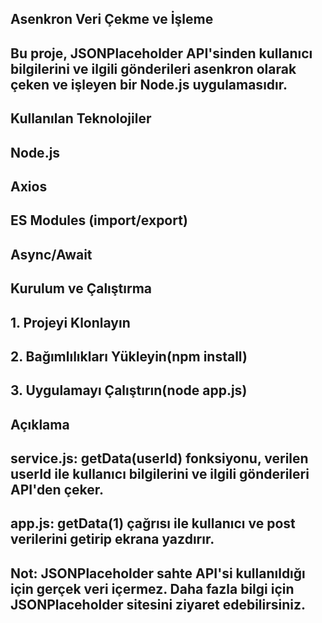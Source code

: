 ## Asenkron Veri Çekme ve İşleme

## Bu proje, JSONPlaceholder API'sinden kullanıcı bilgilerini ve ilgili gönderileri asenkron olarak çeken ve işleyen bir Node.js uygulamasıdır.

## Kullanılan Teknolojiler

## Node.js

## Axios

## ES Modules (import/export)

## Async/Await

## Kurulum ve Çalıştırma

## 1. Projeyi Klonlayın

## 2. Bağımlılıkları Yükleyin(npm install)

## 3. Uygulamayı Çalıştırın(node app.js)

## Açıklama

## service.js: getData(userId) fonksiyonu, verilen userId ile kullanıcı bilgilerini ve ilgili gönderileri API'den çeker.

## app.js: getData(1) çağrısı ile kullanıcı ve post verilerini getirip ekrana yazdırır.

## Not: JSONPlaceholder sahte API'si kullanıldığı için gerçek veri içermez. Daha fazla bilgi için JSONPlaceholder sitesini ziyaret edebilirsiniz.
